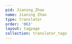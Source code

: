 ```yaml
---
pid: Jianing_Zhao
name: Jianing Zhao
type: translator
order: '063'
layout: tagpage
collection: translator_tags
---
```

